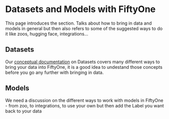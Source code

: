 # Datasets and Models with FiftyOne

This page introduces the section. Talks about how to bring in data and models in general but then also refers to some of the suggested ways to do it like zoos, hugging face, integrations...

## Datasets
Our [conceptual documentation](../fiftyone_concepts/dataset_creation/index.md) on Datasets covers many different ways to bring your data into FiftyOne, it is a good idea to undestand those concepts before you go any further with bringing in data. 


## Models

We need a discussion on the different ways to work with models in FiftyOne - from zoo, to integrations, to use your own but then add the Label you want back to your data